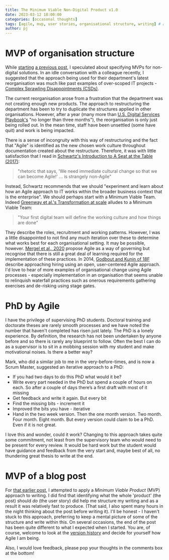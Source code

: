 ```yaml
---
title: The Minimum Viable Non-Digital Product v1.0
date: 2023-03-12 18:00:00 
categories: [occasonal thoughts]
tags: [agile, mvp, user stories, organisational structure, writing] # always lowercase
author: pj
---
```

# MVP of organisation structure
While [starting](../IIPP0011-Assignment1-v1/) [a previous post](../IIPP0011-Assignment1-v4/), I speculated about specifying MVPs for non-digital solutions. In an idle conversation with a colleague recently, I suggested that the approach being used for their department's latest reorganisation was much like past examples of over-scoped IT projects - [Complex Sprawling Disappointments (CSDs)](../IIPP0011-Assignment1-v4/). 

The current reorganisation arose from a frustration that the department was not creating enough new products. The approach to restructuring the department has been to try to duplicate the structures applied in other organisations. However, after a year (many more than [U.S. Digital Services Playbook's](https://playbook.cio.gov/) "no longer than three months"), the reorganisation is only just being rolled out. In the mean time, staff have been unsettled (some have quit) and work is being impacted.

There is a sense of incongruity with this way of restructuring and the fact that "Agile" is identified as the new chosen work culture throughout documentation created about the restructure. Therefore, it was with little satisfaction that I read in [Schwartz's Introduction to A Seat at the Table (2017)](https://itrevolution.com/product/a-seat-at-the-table/):

> "rhetoric that says, 'We need immediate cultural change so that we can become Agile!' ... is strangely non-Agile"

Instead, Schwartz recommends that we should "experiment and learn about how an Agile approach to IT works within the broader business context that is the enterprise". We should perhaps start with a Minimum Viable Team. Indeed [Greenway et al.'s Transformation at scale](https://www.andrewgreenway.com/book) alludes to a Minimum Viable Team: 

> "Your first digital team will define the working culture and how things are done"

They describe the roles, recruitment and working patterns. However, I was a little disappointed to not find any much iteration over these to determine what works best for each organisational setting. It may be possible, however. [Mergel et al., 2020](https://onlinelibrary.wiley.com/doi/10.1111/puar.13202) propose Agile as a way of governing but recognise that there is still a great deal of learning required for the implementation of these practices. In 2014, [Godbout and Kunin of 18F](https://18f.gsa.gov/2014/05/14/hacking-bureaucracy-improving-hiring-and-software/) describe approaching hiring using an open, user-centered Agile approach. I'd love to hear of more examples of organisational change using Agile processes - especially implementation in an organisation that seems unable to relinquish waterfall practices such as onerous requirements gathering exercises and de-risking using stage gates.

# PhD by Agile

I have the privilege of supervising PhD students. Doctoral training and doctorate theses are rarely smooth processes and we have noted the number that haven't completed has risen just lately. The PhD is a lonely experience. By definition, the research has not been undertaken by anyone before and so there is rarely any blueprint to follow. Often the best I can do as a supervisor is to sit in a mobbing session with my student and make motivational noises. Is there a better way?

Mark, who did a similar job to me in the very-before-times, and is now a Scrum Master, suggested an iterative approach to a PhD:
* If you had two days to do this PhD what would it be?
* Write every part needed in the PhD but spend a couple of hours on each. So after a couple of days there’s a first draft with most of it missing
* Get feedback and write it again. But every bit
* Find the missing bits - increment it
* Improved the bits you have - iterative
* Hand in the two week version. Then the one month version. Two month. Four month. Eight month. But every version could claim to be a PhD. Even if it is not great.

I love this and wonder, could it work? Changing to this approach takes quite some commitment, not least from the supervisory team who would need to be present for every review. It would be hard work but the student would have guidance and feedback from the very start and, maybe best of all, no thundering great thesis to write at the end. 

# MVP of a blog post

For [that earlier post](../IIPP0011-Assignment1-v4/), I attempted to apply a _Minimum Viable Product_ (MVP) approach to writing. I did find that identifying what the whole 'product' (the post) should _do_ (the user story) did help me structure my writing and as a result it was relatively fast to produce. (That said, I also spent many hours in the night thinking about the post before writing it). I'll be honest - I haven't stuck to this approach, preferring to keep a mental picture of some of the structure and write within this. On several occasions, the end of the post has been quite different to what I expected when I started. You are, of course, welcome to look at the [version history](https://github.com/PenguinJunk/PenguinJunk.github.io) and decide for yourself how Agile I am being.

Also, I would love feedback, please pop your thoughts in the comments box at the bottom!